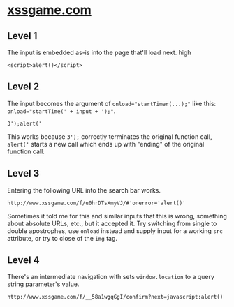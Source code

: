 # [xssgame.com](http://xssgame.com/)

## Level 1

The input is embedded as-is into the page that'll load next.
high
```
<script>alert()</script>
```

## Level 2

The input becomes the argument of `onload="startTimer(...);"` like this: `onload="startTime(' + input + ');"`.

```
3');alert('
```

This works because `3');` correctly terminates the original function call, `alert('` starts a new call which ends up with "ending" of the original function call.

## Level 3

Entering the following URL into the search bar works.

```
http://www.xssgame.com/f/u0hrDTsXmyVJ/#'onerror='alert()'
```

Sometimes it told me for this and similar inputs that this is wrong, something about absolute URLs, etc., but it accepted it.
Try switching from single to double apostrophes, use `onload` instead and supply input for a working `src` attribute, or try to close of the `img` tag.

## Level 4

There's an intermediate navigation with sets `window.location` to a query string parameter's value.

```
http://www.xssgame.com/f/__58a1wgqGgI/confirm?next=javascript:alert()
```
